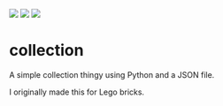 ![](https://img.shields.io/badge/stable-1.0.0-f65) ![](https://img.shields.io/github/license/Anpang54/collection) ![](https://img.shields.io/badge/dependencies-none-3d2)

# collection
A simple collection thingy using Python and a JSON file.

I originally made this for Lego bricks.
